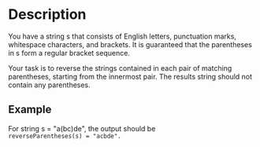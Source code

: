 # Description

You have a string s that consists of English letters, punctuation marks, whitespace characters, and brackets. It is guaranteed that the parentheses in s form a regular bracket sequence.  

Your task is to reverse the strings contained in each pair of matching parentheses, starting from the innermost pair. The results string should not contain any parentheses.  

## Example

For string s = "a(bc)de", the output should be  
`reverseParentheses(s) = "acbde".`  

